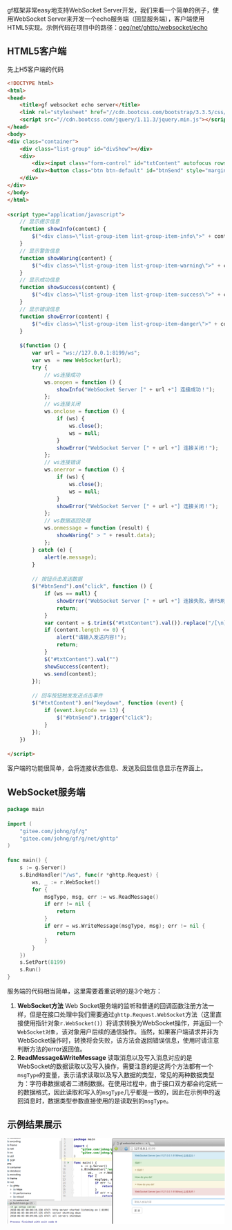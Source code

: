 gf框架非常easy地支持WebSocket Server开发，我们来看一个简单的例子，使用WebSocket Server来开发一个echo服务端（回显服务端），客户端使用HTML5实现。示例代码在项目中的路径：[geg/net/ghttp/websocket/echo](https://gitee.com/johng/gf/tree/master/geg/net/ghttp/websocket/echo)

## HTML5客户端
先上H5客户端的代码
```html
<!DOCTYPE html>
<html>
<head>
    <title>gf websocket echo server</title>
    <link rel="stylesheet" href="//cdn.bootcss.com/bootstrap/3.3.5/css/bootstrap.min.css">
    <script src="//cdn.bootcss.com/jquery/1.11.3/jquery.min.js"></script>
</head>
<body>
<div class="container">
    <div class="list-group" id="divShow"></div>
    <div>
        <div><input class="form-control" id="txtContent" autofocus rows="6" placeholder="请输入发送内容"></div>
        <div><button class="btn btn-default" id="btnSend" style="margin-top:15px">发 送</button></div>
    </div>
</div>
</body>
</html>

<script type="application/javascript">
    // 显示提示信息
    function showInfo(content) {
        $("<div class=\"list-group-item list-group-item-info\">" + content + "</div>").appendTo("#divShow")
    }
    // 显示警告信息
    function showWaring(content) {
        $("<div class=\"list-group-item list-group-item-warning\">" + content + "</div>").appendTo("#divShow")
    }
    // 显示成功信息
    function showSuccess(content) {
        $("<div class=\"list-group-item list-group-item-success\">" + content + "</div>").appendTo("#divShow")
    }
    // 显示错误信息
    function showError(content) {
        $("<div class=\"list-group-item list-group-item-danger\">" + content + "</div>").appendTo("#divShow")
    }

    $(function () {
        var url = "ws://127.0.0.1:8199/ws";
        var ws  = new WebSocket(url);
        try {
            // ws连接成功
            ws.onopen = function () {
                showInfo("WebSocket Server [" + url +"] 连接成功！");
            };
            // ws连接关闭
            ws.onclose = function () {
                if (ws) {
                    ws.close();
                    ws = null;
                }
                showError("WebSocket Server [" + url +"] 连接关闭！");
            };
            // ws连接错误
            ws.onerror = function () {
                if (ws) {
                    ws.close();
                    ws = null;
                }
                showError("WebSocket Server [" + url +"] 连接关闭！");
            };
            // ws数据返回处理
            ws.onmessage = function (result) {
                showWaring(" > " + result.data);
            };
        } catch (e) {
            alert(e.message);
        }

        // 按钮点击发送数据
        $("#btnSend").on("click", function () {
            if (ws == null) {
                showError("WebSocket Server [" + url +"] 连接失败，请F5刷新页面!");
                return;
            }
            var content = $.trim($("#txtContent").val()).replace("/[\n]/g", "");
            if (content.length <= 0) {
                alert("请输入发送内容!");
                return;
            }
            $("#txtContent").val("")
            showSuccess(content);
            ws.send(content);
        });

        // 回车按钮触发发送点击事件
        $("#txtContent").on("keydown", function (event) {
            if (event.keyCode == 13) {
                $("#btnSend").trigger("click");
            }
        });
    })

</script>
```

客户端的功能很简单，会将连接状态信息、发送及回显信息显示在界面上。


## WebSocket服务端

```go
package main

import (
    "gitee.com/johng/gf/g"
    "gitee.com/johng/gf/g/net/ghttp"
)

func main() {
    s := g.Server()
    s.BindHandler("/ws", func(r *ghttp.Request) {
        ws, _ := r.WebSocket()
        for {
            msgType, msg, err := ws.ReadMessage()
            if err != nil {
                return
            }
            if err = ws.WriteMessage(msgType, msg); err != nil {
                return
            }
        }
    })
    s.SetPort(8199)
    s.Run()
}
```
服务端的代码相当简单，这里需要着重说明的是3个地方：
1. **WebSocket方法**
	Web Socket服务端的监听和普通的回调函数注册方法一样，但是在接口处理中我们需要通过```ghttp.Request.WebSocket```方法（这里直接使用指针对象```r.WebSocket()```）将请求转换为WebSocket操作，并返回一个```WebSocket对象```，该对象用户后续的通信操作。当然，如果客户端请求并非为WebSocket操作时，转换将会失败，该方法会返回错误信息，使用时请注意判断方法的error返回值。
1. **ReadMessage&WriteMessage**
	读取消息以及写入消息对应的是WebSocket的数据读取以及写入操作，需要注意的是这两个方法都有一个```msgType```的变量，表示请求读取以及写入数据的类型，常见的两种数据类型为：字符串数据或者二进制数据。在使用过程中，由于接口双方都会约定统一的数据格式，因此读取和写入的```msgType```几乎都是一致的，因此在示例中的返回消息时，数据类型参数直接使用的是读取到的```msgType```。

## 示例结果展示

![](images/QQ截图20180603000556.png)













